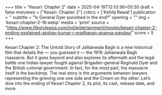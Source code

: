 +++
title = "Kesari: Chapter 2"
date = 2025-04-19T12:13:36+05:30
draft = false
mreviews = ["Kesari: Chapter 2"]
critics = ['Kshitij Rawat']
publication = ''
subtitle = "Is General Dyer punished in the end?"
opening = ""
img = 'kesari-chapter-2-16.webp'
media = 'print'
source = "https://www.lifestyleasia.com/ind/entertainment/movies/kesari-chapter-2-ending-explained-akshay-kumar-r-madhavan-ananya-panday/"
score = 5
+++

Kesari Chapter 2: The Untold Story of Jallianwala Bagh is a new historical film that details the — you guessed it — the 1919 Jallianwala Bagh massacre. But it goes beyond and also explores its aftermath and the legal battle one Indian lawyer fought against Brigadier-general Reginald Dyer and the British colonial government. In fact, for the most part, the massacre itself is the backdrop. The real story is the arguments between lawyers representing the grieving one one side and the Crown on the other. Let’s dive into the ending of Kesari Chapter 2, its plot, its cast, release date, and more.
